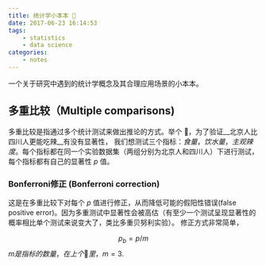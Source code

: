 ```yaml
---
title: 统计学小本本 🎉
date: 2017-06-23 16:14:53
tags:
	- statistics
	- data science
categories:
	- notes
---
```


一个关于研究中遇到的统计学概念及其合理应用场景的小本本。

## 多重比较（Multiple comparisons)

多重比较是指通过多个统计测试来做出推论的方式。举个 🌰，为了验证__北京人比四川人更能吃辣__有没有显著性，
我们想测试三个指标：*食量*，*饮水量*，*主观辣度*。每个指标都在同一个实验数据集（两组分别为北京人和四川人）下进行测试，每个指标都有自己的显著性 $p$ 值。

### Bonferroni修正 (Bonferroni correction)

这是在多重比较下对每个 $p$ 值进行修正，从而降低可能的假阳性错误(false positive error)。因为多重测试中显著性会被高估（有至少一个测试呈现显著性的概率相比单个测试来说变大了，类比多重贝努利实验）。
修正方式非常简单，

$$p_b = p / m$$
$m是指标的数量，在上个 🌰 里，$$m = 3$.